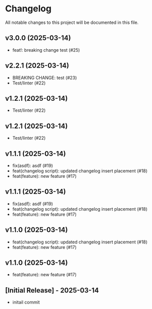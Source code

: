 # Changelog

All notable changes to this project will be documented in this file.

## v3.0.0 (2025-03-14)
- feat!: breaking change test (#25)


## v2.2.1 (2025-03-14)
- BREAKING CHANGE: test (#23)
- Test/linter (#22)


## v1.2.1 (2025-03-14)
- Test/linter (#22)


## v1.2.1 (2025-03-14)
- Test/linter (#22)


## v1.1.1 (2025-03-14)
- fix(asdf): asdf (#19)
- feat(changelog script): updated changelog insert placement (#18)
- feat(feature): new feature (#17)


## v1.1.1 (2025-03-14)
- fix(asdf): asdf (#19)
- feat(changelog script): updated changelog insert placement (#18)
- feat(feature): new feature (#17)


## v1.1.0 (2025-03-14)
- feat(changelog script): updated changelog insert placement (#18)
- feat(feature): new feature (#17)


## v1.1.0 (2025-03-14)
- feat(feature): new feature (#17)

## [Initial Release] - 2025-03-14

- initail commit